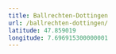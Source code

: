 ```yaml
---
title: Ballrechten-Dottingen
url: /ballrechten-dottingen/
latitude: 47.859019
longitude: 7.696915300000001
---
```

